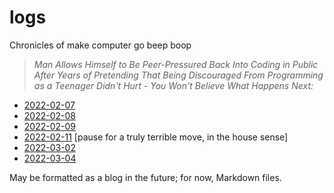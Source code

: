 # logs
 Chronicles of make computer go beep boop
 
 > *Man Allows Himself to Be Peer-Pressured Back Into Coding in Public After Years of Pretending That Being Discouraged From Programming as a Teenager Didn't Hurt - You Won't Believe What Happens Next:*

 - [2022-02-07](./2022/02/0220207.md)
 - [2022-02-08](./2022/02/0220208.md)
 - [2022-02-09](./2022/02/0220209.md)
 - [2022-02-11](./2022/02/0220211.md)
 [pause for a truly terrible move, in the house sense]
 - [2022-03-02](./2022/03/0220302.md)
 - [2022-03-04](./2022/03/0220304.md)

May be formatted as a blog in the future; for now, Markdown files.
